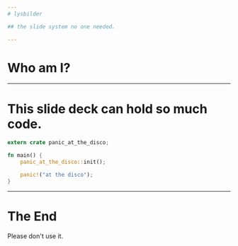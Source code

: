 ```yaml
---
# lysbilder

## the slide system no one needed.

---
```


# Who am I?

---

# This slide deck can hold so much code.

```rust
extern crate panic_at_the_disco;

fn main() {
    panic_at_the_disco::init();

    panic!("at the disco");
}
```

---

# The End

Please don't use it.
